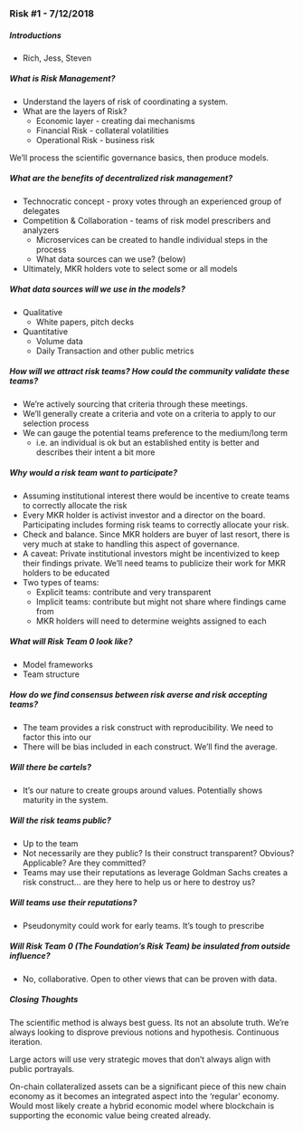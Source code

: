 ### Risk #1 - 7/12/2018
##### Introductions
* Rich, Jess, Steven

##### What is Risk Management? 
* Understand the layers of risk of coordinating a system.
* What are the layers of Risk?
    * Economic layer - creating dai mechanisms
    * Financial Risk - collateral volatilities
    * Operational Risk - business risk

We’ll process the scientific governance basics, then produce models.

##### What are the benefits of decentralized risk management?
* Technocratic concept - proxy votes through an experienced group of delegates
* Competition & Collaboration - teams of risk model prescribers and analyzers
    * Microservices can be created to handle individual steps in the process
    * What data sources can we use? (below)
* Ultimately, MKR holders vote to select some or all models

##### What data sources will we use in the models?
* Qualitative
    * White papers, pitch decks
* Quantitative
    * Volume data
    * Daily Transaction and other public metrics

##### How will we attract risk teams? How could the community validate these teams?
* We’re actively sourcing that criteria through these meetings.
* We’ll generally create a criteria and vote on a criteria to apply to our selection process
* We can gauge the potential teams preference to the medium/long term
    * i.e. an individual is ok but an established entity is better and describes their intent a bit more

##### Why would a risk team want to participate?
* Assuming institutional interest there would be incentive to create teams to correctly allocate the risk
* Every MKR holder is activist investor and a director on the board. Participating includes forming risk teams to correctly allocate your risk.
* Check and balance. Since MKR holders are buyer of last resort, there is very much at stake to handling this aspect of governance.
* A caveat: Private institutional investors might be incentivized to keep their findings private. We’ll need teams to publicize their work for MKR holders to be educated
* Two types of teams:
    * Explicit teams: contribute and very transparent
    * Implicit teams: contribute but might not share where findings came from
    * MKR holders will need to determine weights assigned to each

##### What will Risk Team 0 look like?
* Model frameworks
* Team structure

##### How do we find consensus between risk averse and risk accepting teams?
* The team provides a risk construct with reproducibility. We need to factor this into our 
* There will be bias included in each construct. We’ll find the average.

##### Will there be cartels?
* It’s our nature to create groups around values. Potentially shows maturity in the system.

##### Will the risk teams public?
* Up to the team
* Not necessarily are they public?
Is their construct transparent? Obvious? Applicable? Are they committed?
* Teams may use their reputations as leverage
Goldman Sachs creates a risk construct… are they here to help us or here to destroy us?

##### Will teams use their reputations?
* Pseudonymity could work for early teams. It’s tough to prescribe

##### Will Risk Team 0 (The Foundation’s Risk Team) be insulated from outside influence?
* No, collaborative. Open to other views that can be proven with data.

##### Closing Thoughts
The scientific method is always best guess. Its not an absolute truth. We’re always looking to disprove previous notions and hypothesis. Continuous iteration.

Large actors will use very strategic moves that don’t always align with public portrayals.

On-chain collateralized assets can be a significant piece of this new chain economy as it becomes an integrated aspect into the ‘regular’ economy. Would most likely create a hybrid economic model where blockchain is supporting the economic value being created already.
